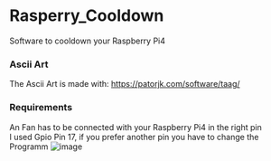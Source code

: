 # Rasperry_Cooldown
Software to cooldown your Raspberry Pi4

### Ascii Art
The Ascii Art is made with: https://patorjk.com/software/taag/

### Requirements
An Fan has to be connected with your Raspberry Pi4 in the right pin  
I used Gpio Pin 17, if you prefer another pin you have to change the Programm
![image](https://user-images.githubusercontent.com/49759824/130106904-d3ded203-239f-487b-9bae-7612d505223b.png)
